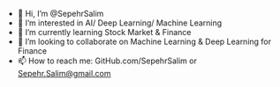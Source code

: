 - 👋 Hi, I’m @SepehrSalim
- 👀 I’m interested in AI/ Deep Learning/ Machine Learning
- 🌱 I’m currently learning Stock Market & Finance
- 💞️ I’m looking to collaborate on Machine Learning & Deep Learning for Finance
- 📫 How to reach me: GitHub.com/SepehrSalim or Sepehr.Salim@gmail.com 

<!---
SepehrSalim/SepehrSalim is a ✨ special ✨ repository because its `README.md` (this file) appears on your GitHub profile.
You can click the Preview link to take a look at your changes.
--->
